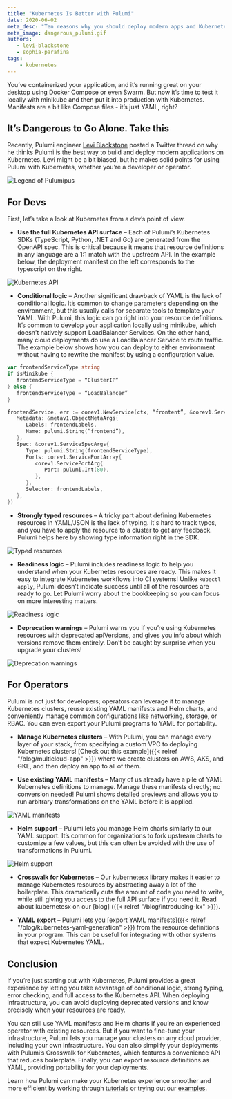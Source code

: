 ```yaml
---
title: "Kubernetes Is Better with Pulumi"
date: 2020-06-02
meta_desc: "Ten reasons why you should deploy modern apps and Kubernetes with Pulumi"
meta_image: dangerous_pulumi.gif
authors:
   - levi-blackstone
   - sophia-parafina 
tags:
    - kubernetes
---
```


You’ve containerized your application, and it’s running great on your desktop using Docker Compose or even Swarm. But now it’s time to test it locally with minikube and then put it into production with Kubernetes. Manifests are a bit like Compose files - it’s just YAML, right?

<!--more-->

## It’s Dangerous to Go Alone. Take this

Recently, Pulumi engineer [Levi Blackstone](https://twitter.com/levi_blackstone) posted a Twitter thread on why he thinks Pulumi is the best way to build and deploy modern applications on Kubernetes. Levi might be a bit biased, but he makes solid points for using Pulumi with Kubernetes, whether you’re a developer or operator.

![Legend of Pulumipus](dangerous_pulumi.gif)

## For Devs

First, let’s take a look at Kubernetes from a dev’s point of view.

- **Use the full Kubernetes API surface** – Each of Pulumi’s Kubernetes SDKs (TypeScript, Python, .NET and Go) are generated from the OpenAPI spec. This is critical because it means that resource definitions in any language are a 1:1 match with the upstream API. In the example below, the deployment manifest on the left corresponds to the typescript on the right.

![Kubernetes API](kubernetes_api.jpg)

- **Conditional logic** – Another significant drawback of YAML is the lack of conditional logic. It’s common to change parameters depending on the environment, but this usually calls for separate tools to template your YAML. With Pulumi, this logic can go right into your resource definitions. It’s common to develop your application locally using minikube, which doesn't natively support LoadBalancer Services. On the other hand, many cloud deployments do use a LoadBalancer Service to route traffic. The example below shows how you can deploy to either environment without having to rewrite the manifest by using a configuration value.

```go
var frontendServiceType string
if isMinikube {
   frontendServiceType = “ClusterIP”
} else {
   frontendServiceType = “LoadBalancer”
}

frontendService, err := corev1.NewService(ctx, “frontent”, &corev1.ServiceArgs{
   Metadata: &metav1.ObjectMetaArgs{
      Labels: frontendLabels,
      Name: pulumi.String(“frontend”),
   },
   Spec: &corev1.ServiceSpecArgs{
      Type: pulumi.String(frontendServiceType),
      Ports: corev1.ServicePortArray{
         corev1.ServicePortArg{
            Port: pulumi.Int(80),
         },
      },
      Selector: frontendLabels,
   },
})
```

- **Strongly typed resources** – A tricky part about defining Kubernetes resources in YAML/JSON is the lack of typing. It's hard to track typos, and you have to apply the resource to a cluster to get any feedback. Pulumi helps here by showing type information right in the SDK.

![Typed resources](typed_resources.jpg)

- **Readiness logic** – Pulumi includes readiness logic to help you understand when your Kubernetes resources are ready. This makes it easy to integrate Kubernetes workflows into CI systems! Unlike `kubectl apply`, Pulumi doesn’t indicate success until all of the resources are ready to go. Let Pulumi worry about the bookkeeping so you can focus on more interesting matters.

![Readiness logic](readiness_logic.gif)

- **Deprecation warnings** – Pulumi warns you if you’re using Kubernetes resources with deprecated apiVersions, and gives you info about which versions remove them entirely. Don’t be caught by surprise when you upgrade your clusters!

![Deprecation warnings](deprecation_warnings.jpg)

## For  Operators

Pulumi is not just for developers; operators can leverage it to manage Kubernetes clusters, reuse existing YAML manifests and Helm charts, and conveniently manage common configurations like networking, storage, or RBAC. You can even export your Pulumi programs to YAML for portability.

- **Manage Kubernetes clusters** – With Pulumi, you can manage every layer of your stack, from specifying a custom VPC to deploying Kubernetes clusters! [Check out this example]({{< relref "/blog/multicloud-app" >}}) where we create clusters on AWS, AKS, and GKE, and then deploy an app to all of them.

- **Use existing YAML manifests** – Many of us already have a pile of YAML Kubernetes definitions to manage. Manage these manifests directly; no conversion needed! Pulumi shows detailed previews and allows you to run arbitrary transformations on the YAML before it is applied.

![YAML manifests](yaml_manifests.jpg)

- **Helm support** – Pulumi lets you manage Helm charts similarly to our YAML support. It’s common for organizations to fork upstream charts to customize a few values, but this can often be avoided with the use of transformations in Pulumi.

![Helm support](helm_manifest.gif)

- **Crosswalk for Kubernetes** – Our kubernetesx library makes it easier to manage Kubernetes resources by abstracting away a lot of the boilerplate. This dramatically cuts the amount of code you need to write, while still giving you access to the full API surface if you need it. Read about kubernetesx on our [blog] ({{< relref "/blog/introducing-kx" >}}).

- **YAML export** – Pulumi lets you [export YAML manifests]({{< relref "/blog/kubernetes-yaml-generation" >}}) from the resource definitions in your program. This can be useful for integrating with other systems that expect Kubernetes YAML.

## Conclusion

If you’re just starting out with Kubernetes, Pulumi provides a great experience by letting you take advantage of conditional logic, strong typing, error checking, and full access to the Kubernetes API. When deploying infrastructure, you can avoid deploying deprecated versions and know precisely when your resources are ready.

You can still use YAML manifests and Helm charts if you’re an experienced operator with existing resources. But if you want to fine-tune your infrastructure, Pulumi lets you manage your clusters on any cloud provider, including your own infrastructure. You can also simplify your deployments with Pulumi’s Crosswalk for Kubernetes, which features a convenience API that reduces boilerplate. Finally, you can export resource definitions as YAML, providing portability for your deployments.

Learn how Pulumi can make your Kubernetes experience smoother and more efficient by working through [tutorials](https://www.pulumi.com/docs/tutorials/kubernetes/) or trying out our [examples](https://github.com/pulumi/examples#kubernetes).
